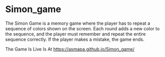 # Simon_game

The Simon Game is a memory game where the player has to repeat a sequence of colors shown on the screen. Each round adds a new color to the sequence, and the player must remember and repeat the entire sequence correctly. If the player makes a mistake, the game ends.

The Game Is Live Is At https://asmapa.github.io/Simon_game/
